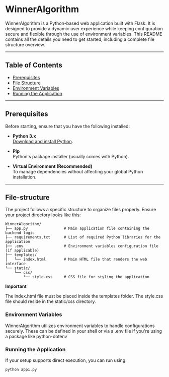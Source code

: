 # WinnerAlgorithm

WinnerAlgorithm is a Python-based web application built with Flask. It is designed to provide a dynamic user experience while keeping configuration secure and flexible through the use of environment variables. This README contains all the details you need to get started, including a complete file structure overview.

---

## Table of Contents

- [Prerequisites](#prerequisites)
- [File Structure](#file-structure)
- [Environment Variables](#environment-variables)
- [Running the Application](#running-the-application)
---

## Prerequisites

Before starting, ensure that you have the following installed:

- **Python 3.x**  
  [Download and install Python](https://www.python.org/downloads/).

- **Pip**  
  Python's package installer (usually comes with Python).

- **Virtual Environment (Recommended)**  
  To manage dependencies without affecting your global Python installation.

---
## File-structure
The project follows a specific structure to organize files properly. Ensure your project directory looks like this:

```
WinnerAlgorithm/
├── app.py                # Main application file containing the backend logic
├── requirements.txt      # List of required Python libraries for the application
├── .env                  # Environment variables configuration file (if applicable)
├── templates/
│   └── index.html        # Main HTML file that renders the web interface
└── static/
    └── css/
        └── style.css     # CSS file for styling the application
```

**Important**

The index.html file must be placed inside the templates folder.
The style.css file should reside in the static/css directory.


### Environment Variables
WinnerAlgorithm utilizes environment variables to handle configurations securely. These can be defined in your shell or via a .env file if you're using a package like python-dotenv

### Running the Application
If your setup supports direct execution, you can run using:

```
python app1.py
```
